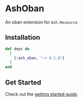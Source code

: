 # AshOban

An oban extension for `Ash.Resource`

## Installation

```elixir
def deps do
  [
    {:ash_oban, "~> 0.1.8"}
  ]
end
```

## Get Started

Check out the [getting started guide](/documentation/tutorials/get-started-with-ash-oban.md).
